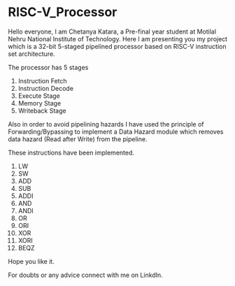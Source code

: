# RISC-V_Processor
Hello everyone,
I am Chetanya Katara, a Pre-final year student at Motilal Nehru National Institute of Technology.
Here I am presenting you my project which is a 32-bit 5-staged pipelined processor based on RISC-V instruction set architecture.

The processor has 5 stages 

1. Instruction Fetch
2. Instruction Decode
3. Execute Stage
4. Memory Stage
5. Writeback Stage

Also in order to avoid pipelining hazards I have used the principle of Forwarding/Bypassing to implement a Data Hazard module
which removes data hazard (Read after Write) from the pipeline.

These instructions have been implemented.

1. LW
2. SW
3. ADD
4. SUB
5. ADDI
6. AND
7. ANDI
8. OR
9. ORI
10. XOR
11. XORI
12. BEQZ

Hope you like it.

For doubts or any advice connect with me on LinkdIn.

